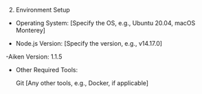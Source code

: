 2. Environment Setup

  - Operating System: [Specify the OS, e.g., Ubuntu 20.04, macOS Monterey]

  - Node.js Version: [Specify the version, e.g., v14.17.0]

  -Aiken Version: 1.1.5

  - Other Required Tools:

    Git
    [Any other tools, e.g., Docker, if applicable]
